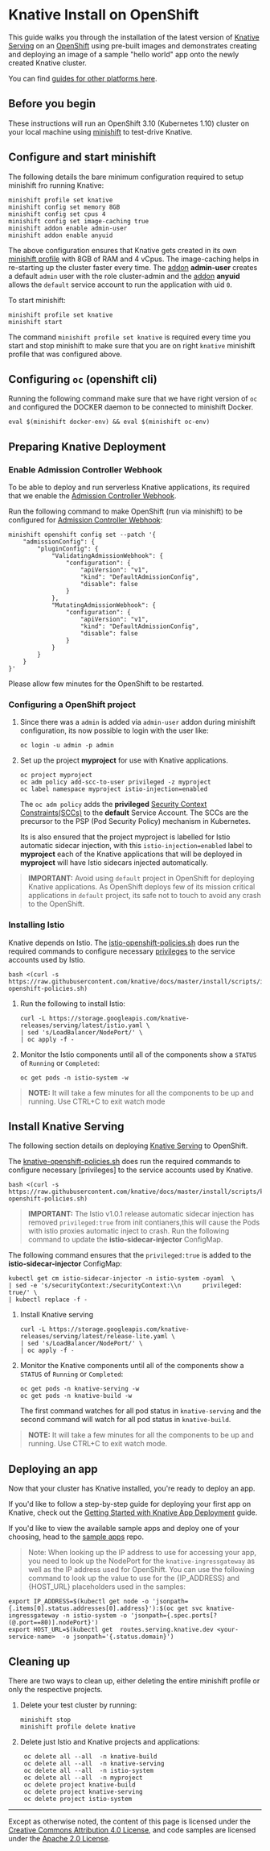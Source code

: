 # Knative Install on OpenShift

This guide walks you through the installation of the latest version of [Knative
Serving](https://github.com/knative/serving) on an
[OpenShift](https://github.com/openshift/origin) using pre-built images and
demonstrates creating and deploying an image of a sample "hello world" app onto
the newly created Knative cluster.

You can find [guides for other platforms here](README.md).

## Before you begin

These instructions will run an OpenShift 3.10 (Kubernetes 1.10) cluster on your
local machine using [minishift](https://docs.okd.io/latest/minishift/getting-started/index.html)
to test-drive Knative.

## Configure and start minishift

The following details the bare minimum configuration required to setup minishift fro running Knative:

```shell
minishift profile set knative
minishift config set memory 8GB
minishift config set cpus 4
minishift config set image-caching true
minishift addon enable admin-user
minishift addon enable anyuid
```

The above configuration ensures that Knative gets created in its own [minishift profile](https://docs.okd.io/latest/minishift/using/profiles.html) with 8GB of RAM and 4 vCpus. The image-caching helps in re-starting up the cluster faster every time.  The [addon](https://docs.okd.io/latest/minishift/using/addons.html) **admin-user** creates a default `admin` user with the role  cluster-admin and the  [addon](https://docs.okd.io/latest/minishift/using/addons.html) **anyuid** allows the `default` service account to run the application with uid `0`.

To start minishift:

```shell
minishift profile set knative
minishift start
```

The command `minishift profile set knative` is required every time you start and stop minishift to make sure that you are on right `knative` minishift profile that was configured above.

## Configuring `oc` (openshift cli)

Running the following command make sure that we have right version of `oc` and configured the DOCKER daemon to be connected to minishift Docker.

```shell
eval $(minishift docker-env) && eval $(minishift oc-env)
```

## Preparing Knative Deployment

### Enable Admission Controller Webhook
To be able to deploy and run serverless Knative applications, its required that we enable the [Admission Controller Webhook](https://kubernetes.io/docs/reference/access-authn-authz/extensible-admission-controllers/).  

Run the following command to make OpenShift (run via minishift) to be configured for [Admission Controller Webhook](https://kubernetes.io/docs/reference/access-authn-authz/extensible-admission-controllers/):

```shell
minishift openshift config set --patch '{
    "admissionConfig": {
        "pluginConfig": {
            "ValidatingAdmissionWebhook": {
                "configuration": {
                    "apiVersion": "v1",
                    "kind": "DefaultAdmissionConfig",
                    "disable": false
                }
            },
            "MutatingAdmissionWebhook": {
                "configuration": {
                    "apiVersion": "v1",
                    "kind": "DefaultAdmissionConfig",
                    "disable": false
                }
            }
        }
    }
}'
```

Please allow few minutes for the OpenShift to be restarted.

### Configuring a OpenShift project

1. Since there was a `admin` is added via `admin-user` addon during minishift configuration, its now possible to login with the user like:

    ```shell
    oc login -u admin -p admin
    ```

2. Set up the project **myproject** for use with Knative applications.

    ```shell
    oc project myproject
    oc adm policy add-scc-to-user privileged -z myproject
    oc label namespace myproject istio-injection=enabled
    ```
    The `oc adm policy` adds the **privileged** [Security Context Constraints(SCCs)](https://docs.okd.io/3.10/admin_guide/manage_scc.html) to the **default** Service Account. The SCCs are the precursor to the PSP (Pod Security Policy) mechanism in Kubernetes.

    Its is also ensured that the project myproject is labelled for Istio automatic sidecar injection, with this `istio-injection=enabled` label to **myproject** each of the Knative applications that will be deployed in **myproject** will have Istio sidecars injected automatically. 

  > **IMPORTANT:** Avoid using `default` project in OpenShift for deploying Knative applications. As OpenShift deploys few of its mission critical applications in `default` project, its safe not to touch to avoid any crash to the OpenShift.

### Installing Istio

Knative depends on Istio. The [istio-openshift-policies.sh](scripts/istio-openshift-policies.sh) does run the required commands to configure necessary [privileges](https://istio.io/docs/setup/kubernetes/platform-setup/openshift/) to the service accounts used by Istio.

```shell
bash <(curl -s https://raw.githubusercontent.com/knative/docs/master/install/scripts/istio-openshift-policies.sh)
```

1. Run the following to install Istio:

    ```shell
    curl -L https://storage.googleapis.com/knative-releases/serving/latest/istio.yaml \
    | sed 's/LoadBalancer/NodePort/' \
    | oc apply -f -
    ```
2. Monitor the Istio components until all of the components show a `STATUS` of `Running` or `Completed`:

    ```shell
    oc get pods -n istio-system -w
    ```

> **NOTE:** It will take a few minutes for all the components to be up and running. Use CTRL+C to exit watch mode

## Install Knative Serving

The following section details on deploying [Knative Serving](https://github.com/knative/serving) to OpenShift.

The [knative-openshift-policies.sh](scripts/knative-openshift-policies.sh) does run the required commands to configure necessary [privileges] to the service accounts used by Knative.

```shell
bash <(curl -s https://raw.githubusercontent.com/knative/docs/master/install/scripts/knative-openshift-policies.sh)
```

> **IMPORTANT:** The Istio v1.0.1 release automatic sidecar injection has removed `privileged:true` from init contianers,this will cause the Pods with istio proxies automatic inject to crash. Run the following command to update the **istio-sidecar-injector** ConfigMap.

The following command ensures that the `privileged:true` is added to the **istio-sidecar-injector** ConfigMap:

```shell
kubectl get cm istio-sidecar-injector -n istio-system -oyaml  \
| sed -e 's/securityContext:/securityContext:\\n      privileged: true/' \
| kubectl replace -f -
```

1. Install Knative serving

    ```shell
    curl -L https://storage.googleapis.com/knative-releases/serving/latest/release-lite.yaml \
    | sed 's/LoadBalancer/NodePort/' \
    | oc apply -f -
    ```

2. Monitor the Knative components until all of the components show a `STATUS` of `Running` or `Completed`:

    ```shell
    oc get pods -n knative-serving -w
    oc get pods -n knative-build -w
    ```
    The first command watches for all pod status in `knative-serving` and the second command will watch for all pod status in `knative-build`.

> **NOTE:** It will take a few minutes for all the components to be up and running. Use CTRL+C to exit watch mode.

## Deploying an app

Now that your cluster has Knative installed, you're ready to deploy an app.

If you'd like to follow a step-by-step guide for deploying your first app on
Knative, check out the
[Getting Started with Knative App Deployment](getting-started-knative-app.md)
guide.

If you'd like to view the available sample apps and deploy one of your choosing,
head to the [sample apps](../serving/samples/README.md) repo.

> Note: When looking up the IP address to use for accessing your app, you need to look up   the NodePort for the `knative-ingressgateway` as well as the IP address used for OpenShift. You can use the following command to look up the value to use for the {IP_ADDRESS} and {HOST_URL} placeholders  used in the samples:

  ```shell
  export IP_ADDRESS=$(kubectl get node -o 'jsonpath={.items[0].status.addresses[0].address}'):$(oc get svc knative-ingressgateway -n istio-system -o 'jsonpath={.spec.ports[?(@.port==80)].nodePort}')
  export HOST_URL=$(kubectl get  routes.serving.knative.dev <your-service-name>  -o jsonpath='{.status.domain}')
  ```

## Cleaning up

There are two ways to clean up, either deleting the entire minishift profile or only the respective projects.

1. Delete your test cluster by running:

    ```shell
    minishift stop
    minishift profile delete knative
    ```
2. Delete just Istio and Knative projects and applications:

   ```shell
    oc delete all --all  -n knative-build
    oc delete all --all  -n knative-serving
    oc delete all --all  -n istio-system
    oc delete all --all  -n myproject
    oc delete project knative-build
    oc delete project knative-serving
    oc delete project istio-system
   ```

---

Except as otherwise noted, the content of this page is licensed under the
[Creative Commons Attribution 4.0 License](https://creativecommons.org/licenses/by/4.0/),
and code samples are licensed under the
[Apache 2.0 License](https://www.apache.org/licenses/LICENSE-2.0).
